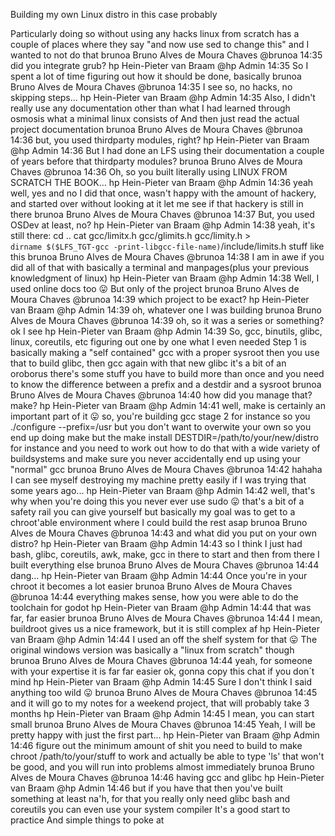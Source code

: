 Building my own Linux distro in this case probably





Particularly doing so without using any hacks
linux from scratch has a couple of places where they say "and now use sed to change this" and I wanted to not do that
brunoa
Bruno Alves de Moura Chaves @brunoa
14:35
did you integrate grub?
hp
Hein-Pieter van Braam @hp
Admin
14:35
So I spent a lot of time figuring out how it should be done, basically
brunoa
Bruno Alves de Moura Chaves @brunoa
14:35
I see
so, no hacks, no skipping steps...
hp
Hein-Pieter van Braam @hp
Admin
14:35
Also, I didn't really use any documentation other than what I had learned through osmosis what a minimal linux consists of
And then just read the actual project documentation
brunoa
Bruno Alves de Moura Chaves @brunoa
14:36
but, you used thirdparty modules, right?
hp
Hein-Pieter van Braam @hp
Admin
14:36
But I had done an LFS using their documentation a couple of years before that
thirdparty modules?
brunoa
Bruno Alves de Moura Chaves @brunoa
14:36
Oh, so you built literally using LINUX FROM SCRATCH THE BOOK...
hp
Hein-Pieter van Braam @hp
Admin
14:36
yeah
well, yes and no
I did that once, wasn't happy with the amount of hackery, and started over without looking at it
let me see if that hackery is still in there
brunoa
Bruno Alves de Moura Chaves @brunoa
14:37
But, you used OSDev at least, no?
hp
Hein-Pieter van Braam @hp
Admin
14:38
yeah, it's still there:
cd ..
cat gcc/limitx.h gcc/glimits.h gcc/limity.h > \
  `dirname $($LFS_TGT-gcc -print-libgcc-file-name)`/include/limits.h
stuff like this
brunoa
Bruno Alves de Moura Chaves @brunoa
14:38
I am in awe if you did all of that with basically a terminal and manpages(plus your previous knowledgment of linux)
hp
Hein-Pieter van Braam @hp
Admin
14:38
Well, I used online docs too 😛 But only of the project
brunoa
Bruno Alves de Moura Chaves @brunoa
14:39
which project to be exact?
hp
Hein-Pieter van Braam @hp
Admin
14:39
oh, whatever one I was building
brunoa
Bruno Alves de Moura Chaves @brunoa
14:39
oh, so it was a series or something?
ok
I see
hp
Hein-Pieter van Braam @hp
Admin
14:39
So, gcc, binutils, glibc, linux, coreutils, etc
figuring out one by one what I even needed
Step 1 is basically making a "self contained" gcc with a proper sysroot
then you use that to build glibc, then gcc again with that new glibc
it's a bit of an oroborus there's some stuff you have to build more than once
and you need to know the difference between a prefix and a destdir and a sysroot
brunoa
Bruno Alves de Moura Chaves @brunoa
14:40
how did you manage that? make?
hp
Hein-Pieter van Braam @hp
Admin
14:41
well, make is certainly an important part of it 😛
so, you're building gcc stage 2 for instance
so you ./configure --prefix=/usr but you don't want to overwite your own
so you end up doing make
but the make install DESTDIR=/path/to/your/new/distro
for instance
and you need to work out how to do that with a wide variety of buildsystems
and make sure you never accidentally end up using your "normal" gcc
brunoa
Bruno Alves de Moura Chaves @brunoa
14:42
hahaha
I can see myself destroying my machine pretty easily if I was trying that some years ago...
hp
Hein-Pieter van Braam @hp
Admin
14:42
well, that's why when you're doing this you never ever use sudo 😛
that's a bit of a safety rail you can give yourself
but basically my goal was to get to a chroot'able environment where I could build the rest asap
brunoa
Bruno Alves de Moura Chaves @brunoa
14:43
and what did you put on your own distro?
hp
Hein-Pieter van Braam @hp
Admin
14:43
so I think I just had bash, glibc, coreutils, awk, make, gcc in there to start
and then from there I built everything else
brunoa
Bruno Alves de Moura Chaves @brunoa
14:44
dang...
hp
Hein-Pieter van Braam @hp
Admin
14:44
Once you're in your chroot it becomes a lot easier
brunoa
Bruno Alves de Moura Chaves @brunoa
14:44
everything makes sense, how you were able to do the toolchain for godot
hp
Hein-Pieter van Braam @hp
Admin
14:44
that was far, far easier
brunoa
Bruno Alves de Moura Chaves @brunoa
14:44
I mean, buildroot gives us a nice framework, but it is still complex af
hp
Hein-Pieter van Braam @hp
Admin
14:44
I used an off the shelf system for that 😛
The original windows version was basically a "linux from scratch" though
brunoa
Bruno Alves de Moura Chaves @brunoa
14:44
yeah, for someone with your expertise it is far far easier
ok, gonna copy this chat if you don´t mind
hp
Hein-Pieter van Braam @hp
Admin
14:45
Sure
I don't think I said anything too wild 😛
brunoa
Bruno Alves de Moura Chaves @brunoa
14:45
and it will go to my notes for a weekend project, that will probably take 3 months
hp
Hein-Pieter van Braam @hp
Admin
14:45
I mean, you can start small
brunoa
Bruno Alves de Moura Chaves @brunoa
14:45
Yeah, I will be pretty happy with just the first part...
hp
Hein-Pieter van Braam @hp
Admin
14:46
figure out the minimum amount of shit you need to build to make chroot /path/to/your/stuff to work and actually be able to type 'ls'
that won't be good, and you will run into problems almost immediately
brunoa
Bruno Alves de Moura Chaves @brunoa
14:46
having gcc and glibc
hp
Hein-Pieter van Braam @hp
Admin
14:46
but if you have that then you've built something at least
na'h, for that you really only need glibc bash and coreutils
you can even use your system compiler
It's a good start to practice
And simple things to poke at
